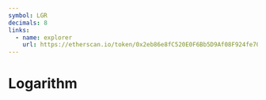 ```yaml
---
symbol: LGR
decimals: 8
links:
  - name: explorer
    url: https://etherscan.io/token/0x2eb86e8fC520E0F6Bb5D9Af08F924fe70558Ab89
---
```


# Logarithm
